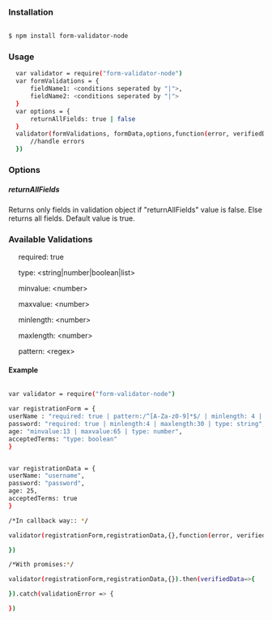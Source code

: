 
### Installation

```sh

$ npm install form-validator-node

```

### Usage

  ```sh
	var validator = require("form-validator-node")
	var formValidations = {
		fieldName1: <conditions seperated by "|">,
		fieldName2: <conditions seperated by "|">
	}
	var options = {
		returnAllFields: true | false
	}
	validator(formValidations, formData,options,function(error, verifiedData){
		//handle errors  
	})
```

### Options

##### returnAllFields 

  Returns only fields in validation object if "returnAllFields" value is false. Else returns all fields. Default value is true. 
  

### Available Validations

&nbsp;&nbsp;&nbsp;&nbsp; required:  true

&nbsp;&nbsp;&nbsp;&nbsp; type: &lt;string|number|boolean|list>

&nbsp;&nbsp;&nbsp;&nbsp; minvalue: &lt;number>

&nbsp;&nbsp;&nbsp;&nbsp; maxvalue: &lt;number>

&nbsp;&nbsp;&nbsp;&nbsp; minlength: &lt;number>
 
&nbsp;&nbsp;&nbsp;&nbsp; maxlength: &lt;number>

&nbsp;&nbsp;&nbsp;&nbsp; pattern: &lt;regex>

#### Example

```sh

var validator = require("form-validator-node")

var registrationForm = {
userName : "required: true | pattern:/^[A-Za-z0-9]*$/ | minlength: 4 | maxlength:20 | type: string",
password: "required: true | minlength:4 | maxlength:30 | type: string",
age: "minvalue:13 | maxvalue:65 | type: number",
acceptedTerms: "type: boolean"
}


var registrationData = {
userName: "username",
password: "password",
age: 25,
acceptedTerms: true
}

/*In callback way:: */

validator(registrationForm,registrationData,{},function(error, verifiedData){

})

/*With promises:*/

validator(registrationForm,registrationData,{}).then(verifiedData=>{

}).catch(validationError => {

})

```
